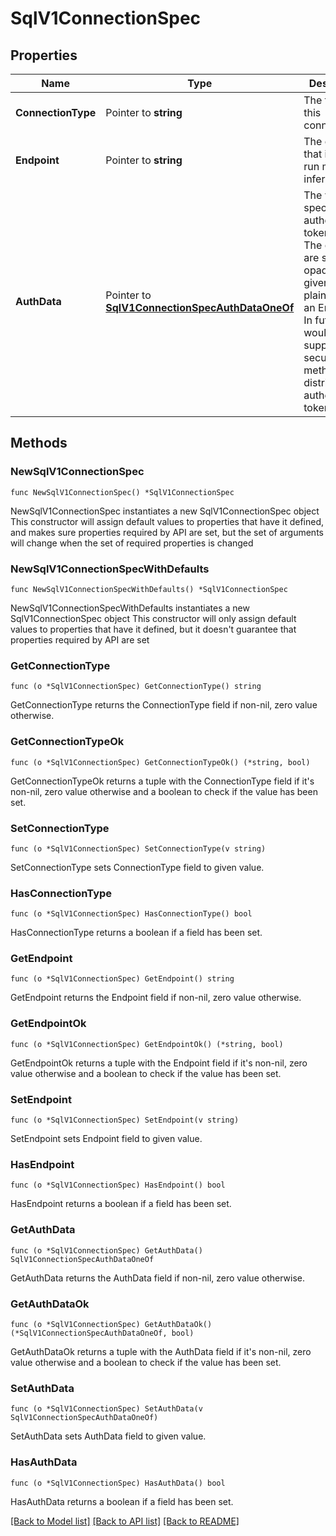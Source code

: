 # SqlV1ConnectionSpec

## Properties

Name | Type | Description | Notes
------------ | ------------- | ------------- | -------------
**ConnectionType** | Pointer to **string** | The type of this connection. | [optional] 
**Endpoint** | Pointer to **string** | The endpoint that is used to run model inferencing. | [optional] 
**AuthData** | Pointer to [**SqlV1ConnectionSpecAuthDataOneOf**](SqlV1ConnectionSpecAuthDataOneOf.md) | The vendor specific authentication token details  The contents are stored as opaque bytes given in plaintext by an EnvAdmin. In future, we would support more secure methods for distributing authentication tokens.  | [optional] 

## Methods

### NewSqlV1ConnectionSpec

`func NewSqlV1ConnectionSpec() *SqlV1ConnectionSpec`

NewSqlV1ConnectionSpec instantiates a new SqlV1ConnectionSpec object
This constructor will assign default values to properties that have it defined,
and makes sure properties required by API are set, but the set of arguments
will change when the set of required properties is changed

### NewSqlV1ConnectionSpecWithDefaults

`func NewSqlV1ConnectionSpecWithDefaults() *SqlV1ConnectionSpec`

NewSqlV1ConnectionSpecWithDefaults instantiates a new SqlV1ConnectionSpec object
This constructor will only assign default values to properties that have it defined,
but it doesn't guarantee that properties required by API are set

### GetConnectionType

`func (o *SqlV1ConnectionSpec) GetConnectionType() string`

GetConnectionType returns the ConnectionType field if non-nil, zero value otherwise.

### GetConnectionTypeOk

`func (o *SqlV1ConnectionSpec) GetConnectionTypeOk() (*string, bool)`

GetConnectionTypeOk returns a tuple with the ConnectionType field if it's non-nil, zero value otherwise
and a boolean to check if the value has been set.

### SetConnectionType

`func (o *SqlV1ConnectionSpec) SetConnectionType(v string)`

SetConnectionType sets ConnectionType field to given value.

### HasConnectionType

`func (o *SqlV1ConnectionSpec) HasConnectionType() bool`

HasConnectionType returns a boolean if a field has been set.

### GetEndpoint

`func (o *SqlV1ConnectionSpec) GetEndpoint() string`

GetEndpoint returns the Endpoint field if non-nil, zero value otherwise.

### GetEndpointOk

`func (o *SqlV1ConnectionSpec) GetEndpointOk() (*string, bool)`

GetEndpointOk returns a tuple with the Endpoint field if it's non-nil, zero value otherwise
and a boolean to check if the value has been set.

### SetEndpoint

`func (o *SqlV1ConnectionSpec) SetEndpoint(v string)`

SetEndpoint sets Endpoint field to given value.

### HasEndpoint

`func (o *SqlV1ConnectionSpec) HasEndpoint() bool`

HasEndpoint returns a boolean if a field has been set.

### GetAuthData

`func (o *SqlV1ConnectionSpec) GetAuthData() SqlV1ConnectionSpecAuthDataOneOf`

GetAuthData returns the AuthData field if non-nil, zero value otherwise.

### GetAuthDataOk

`func (o *SqlV1ConnectionSpec) GetAuthDataOk() (*SqlV1ConnectionSpecAuthDataOneOf, bool)`

GetAuthDataOk returns a tuple with the AuthData field if it's non-nil, zero value otherwise
and a boolean to check if the value has been set.

### SetAuthData

`func (o *SqlV1ConnectionSpec) SetAuthData(v SqlV1ConnectionSpecAuthDataOneOf)`

SetAuthData sets AuthData field to given value.

### HasAuthData

`func (o *SqlV1ConnectionSpec) HasAuthData() bool`

HasAuthData returns a boolean if a field has been set.


[[Back to Model list]](../README.md#documentation-for-models) [[Back to API list]](../README.md#documentation-for-api-endpoints) [[Back to README]](../README.md)


